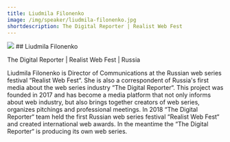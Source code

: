 ```yaml
---
title: Liudmila Filonenko
image: /img/speaker/liudmila-filonenko.jpg
shortdescription: The Digital Reporter | Realist Web Fest
---
```

<img src="/img/speaker/liudmila-filonenko.jpg">
## Liudmila Filonenko

The Digital Reporter | Realist Web Fest | Russia

Liudmila Filonenko is Director of Communications at the Russian web series festival “Realist Web Fest“. She is also a correspondent of Russia's first media about the web series industry “The Digital Reporter“. This project was founded in 2017 and has become a media platform that not only informs about web industry, but also brings together creators of web series, organizes pitchings and professional meetings. In 2018 “The Digital Reporter“ team held the first Russian web series festival “Realist Web Fest“ and created international web awards. In the meantime the “The Digital Reporter“ is producing its own web series.
